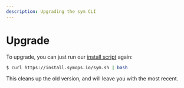 ```yaml
---
description: Upgrading the sym CLI
---
```


# Upgrade

To upgrade, you can just run our [install script](./) again:

```bash
$ curl https://install.symops.io/sym.sh | bash
```

This cleans up the old version, and will leave you with the most recent.

